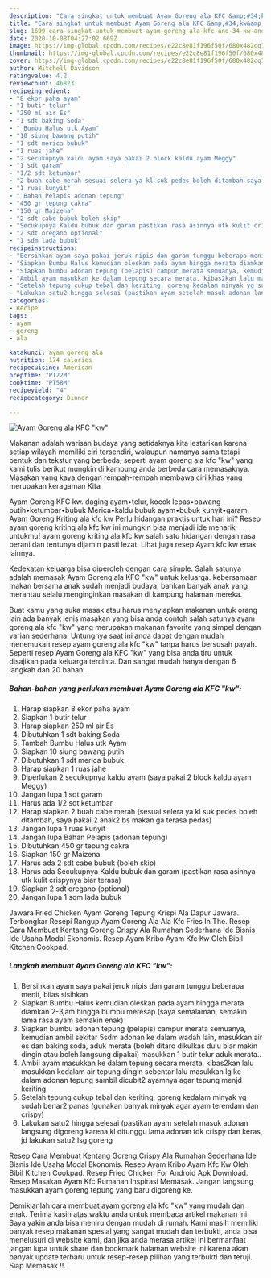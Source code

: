 ```yaml
---
description: "Cara singkat untuk membuat Ayam Goreng ala KFC &amp;#34;kw&amp;#34; teraktual"
title: "Cara singkat untuk membuat Ayam Goreng ala KFC &amp;#34;kw&amp;#34; teraktual"
slug: 1699-cara-singkat-untuk-membuat-ayam-goreng-ala-kfc-and-34-kw-and-34-teraktual
date: 2020-10-08T04:27:02.669Z
image: https://img-global.cpcdn.com/recipes/e22c8e81f196f50f/680x482cq70/ayam-goreng-ala-kfc-kw-foto-resep-utama.jpg
thumbnail: https://img-global.cpcdn.com/recipes/e22c8e81f196f50f/680x482cq70/ayam-goreng-ala-kfc-kw-foto-resep-utama.jpg
cover: https://img-global.cpcdn.com/recipes/e22c8e81f196f50f/680x482cq70/ayam-goreng-ala-kfc-kw-foto-resep-utama.jpg
author: Mitchell Davidson
ratingvalue: 4.2
reviewcount: 46823
recipeingredient:
- "8 ekor paha ayam"
- "1 butir telur"
- "250 ml air Es"
- "1 sdt baking Soda"
- " Bumbu Halus utk Ayam"
- "10 siung bawang putih"
- "1 sdt merica bubuk"
- "1 ruas jahe"
- "2 secukupnya kaldu ayam saya pakai 2 block kaldu ayam Meggy"
- "1 sdt garam"
- "1/2 sdt ketumbar"
- "2 buah cabe merah sesuai selera ya kl suk pedes boleh ditambah saya pakai 2 anak2 bs makan ga terasa pedas"
- "1 ruas kunyit"
- " Bahan Pelapis adonan tepung"
- "450 gr tepung cakra"
- "150 gr Maizena"
- "2 sdt cabe bubuk boleh skip"
- "Secukupnya Kaldu bubuk dan garam pastikan rasa asinnya utk kulit crispynya biar terasa"
- "2 sdt oregano optional"
- "1 sdm lada bubuk"
recipeinstructions:
- "Bersihkan ayam saya pakai jeruk nipis dan garam tunggu beberapa menit, bilas sisihkan"
- "Siapkan Bumbu Halus kemudian oleskan pada ayam hingga merata diamkan 2-3jam hingga bumbu meresap (saya semalaman, semakin lama rasa ayam semakin enak)"
- "Siapkan bumbu adonan tepung (pelapis) campur merata semuanya, kemudian ambil sekitar 5sdm adonan ke dalam wadah lain, masukkan air es dan baking soda, aduk merata (boleh ditaro dikulkas dulu biar makin dingin atau boleh langsung dipakai) masukkan 1 butir telur aduk merata.."
- "Ambil ayam masukkan ke dalam tepung secara merata, kibas2kan lalu masukkan kedalam air tepung dingin sebentar lalu masukkan lg ke dalam adonan tepung sambil dicubit2 ayamnya agar tepung menjd keriting"
- "Setelah tepung cukup tebal dan keriting, goreng kedalam minyak yg sudah benar2 panas (gunakan banyak minyak agar ayam terendam dan crispy)"
- "Lakukan satu2 hingga selesai (pastikan ayam setelah masuk adonan langsung digoreng karena kl ditunggu lama adonan tdk crispy dan keras, jd lakukan satu2 lsg goreng"
categories:
- Recipe
tags:
- ayam
- goreng
- ala

katakunci: ayam goreng ala 
nutrition: 174 calories
recipecuisine: American
preptime: "PT22M"
cooktime: "PT58M"
recipeyield: "4"
recipecategory: Dinner

---
```



![Ayam Goreng ala KFC &#34;kw&#34;](https://img-global.cpcdn.com/recipes/e22c8e81f196f50f/680x482cq70/ayam-goreng-ala-kfc-kw-foto-resep-utama.jpg)

Makanan adalah warisan budaya yang setidaknya kita lestarikan karena setiap wilayah memiliki ciri tersendiri, walaupun namanya sama tetapi bentuk dan tekstur yang berbeda, seperti ayam goreng ala kfc &#34;kw&#34; yang kami tulis berikut mungkin di kampung anda berbeda cara memasaknya. Masakan yang kaya dengan rempah-rempah membawa ciri khas yang merupakan keragaman Kita

Ayam Goreng KFC kw. daging ayam•telur, kocok lepas•bawang putih•ketumbar•bubuk Merica•kaldu bubuk ayam•bubuk kunyit•garam. Ayam Goreng Kriting ala kfc kw Perlu hidangan praktis untuk hari ini? Resep ayam goreng kriting ala kfc kw ini mungkin bisa menjadi ide menarik untukmu! ayam goreng kriting ala kfc kw salah satu hidangan dengan rasa berani dan tentunya dijamin pasti lezat. Lihat juga resep Ayam kfc kw enak lainnya.

Kedekatan keluarga bisa diperoleh dengan cara simple. Salah satunya adalah memasak Ayam Goreng ala KFC &#34;kw&#34; untuk keluarga. kebersamaan makan bersama anak sudah menjadi budaya, bahkan banyak anak yang merantau selalu menginginkan masakan di kampung halaman mereka.

Buat kamu yang suka masak atau harus menyiapkan makanan untuk orang lain ada banyak jenis masakan yang bisa anda contoh salah satunya ayam goreng ala kfc &#34;kw&#34; yang merupakan makanan favorite yang simpel dengan varian sederhana. Untungnya saat ini anda dapat dengan mudah menemukan resep ayam goreng ala kfc &#34;kw&#34; tanpa harus bersusah payah.
Seperti resep Ayam Goreng ala KFC &#34;kw&#34; yang bisa anda tiru untuk disajikan pada keluarga tercinta. Dan sangat mudah hanya dengan 6 langkah dan 20 bahan.


<!--inarticleads1-->

##### Bahan-bahan yang perlukan membuat Ayam Goreng ala KFC &#34;kw&#34;:

1. Harap siapkan 8 ekor paha ayam
1. Siapkan 1 butir telur
1. Harap siapkan 250 ml air Es
1. Dibutuhkan 1 sdt baking Soda
1. Tambah  Bumbu Halus utk Ayam
1. Siapkan 10 siung bawang putih
1. Dibutuhkan 1 sdt merica bubuk
1. Harap siapkan 1 ruas jahe
1. Diperlukan 2 secukupnya kaldu ayam (saya pakai 2 block kaldu ayam Meggy)
1. Jangan lupa 1 sdt garam
1. Harus ada 1/2 sdt ketumbar
1. Harap siapkan 2 buah cabe merah (sesuai selera ya kl suk pedes boleh ditambah, saya pakai 2 anak2 bs makan ga terasa pedas)
1. Jangan lupa 1 ruas kunyit
1. Jangan lupa  Bahan Pelapis (adonan tepung)
1. Dibutuhkan 450 gr tepung cakra
1. Siapkan 150 gr Maizena
1. Harus ada 2 sdt cabe bubuk (boleh skip)
1. Harus ada Secukupnya Kaldu bubuk dan garam (pastikan rasa asinnya utk kulit crispynya biar terasa)
1. Siapkan 2 sdt oregano (optional)
1. Jangan lupa 1 sdm lada bubuk


Jawara Fried Chicken Ayam Goreng Tepung Krispi Ala Dapur Jawara. Terbongkar Resepi Rangup Ayam Goreng Ala Ala Kfc Fries In The. Resep Cara Membuat Kentang Goreng Crispy Ala Rumahan Sederhana Ide Bisnis Ide Usaha Modal Ekonomis. Resep Ayam Kribo Ayam Kfc Kw Oleh Bibil Kitchen Cookpad. 

<!--inarticleads2-->

##### Langkah membuat  Ayam Goreng ala KFC &#34;kw&#34;:

1. Bersihkan ayam saya pakai jeruk nipis dan garam tunggu beberapa menit, bilas sisihkan
1. Siapkan Bumbu Halus kemudian oleskan pada ayam hingga merata diamkan 2-3jam hingga bumbu meresap (saya semalaman, semakin lama rasa ayam semakin enak)
1. Siapkan bumbu adonan tepung (pelapis) campur merata semuanya, kemudian ambil sekitar 5sdm adonan ke dalam wadah lain, masukkan air es dan baking soda, aduk merata (boleh ditaro dikulkas dulu biar makin dingin atau boleh langsung dipakai) masukkan 1 butir telur aduk merata..
1. Ambil ayam masukkan ke dalam tepung secara merata, kibas2kan lalu masukkan kedalam air tepung dingin sebentar lalu masukkan lg ke dalam adonan tepung sambil dicubit2 ayamnya agar tepung menjd keriting
1. Setelah tepung cukup tebal dan keriting, goreng kedalam minyak yg sudah benar2 panas (gunakan banyak minyak agar ayam terendam dan crispy)
1. Lakukan satu2 hingga selesai (pastikan ayam setelah masuk adonan langsung digoreng karena kl ditunggu lama adonan tdk crispy dan keras, jd lakukan satu2 lsg goreng


Resep Cara Membuat Kentang Goreng Crispy Ala Rumahan Sederhana Ide Bisnis Ide Usaha Modal Ekonomis. Resep Ayam Kribo Ayam Kfc Kw Oleh Bibil Kitchen Cookpad. Resep Fried Chicken For Android Apk Download. Resep Masakan Ayam Kfc Rumahan Inspirasi Memasak. Jangan langsung masukkan ayam goreng tepung yang baru digoreng ke. 

Demikianlah cara membuat ayam goreng ala kfc &#34;kw&#34; yang mudah dan enak. Terima kasih atas waktu anda untuk membaca artikel makanan ini. Saya yakin anda bisa meniru dengan mudah di rumah. Kami masih memiliki banyak resep makanan spesial yang sangat mudah dan terbukti, anda bisa menelusuri di website kami, dan jika anda merasa artikel ini bermanfaat jangan lupa untuk share dan bookmark halaman website ini karena akan banyak update terbaru untuk resep-resep pilihan yang terbukti dan teruji. Siap Memasak !!. 
